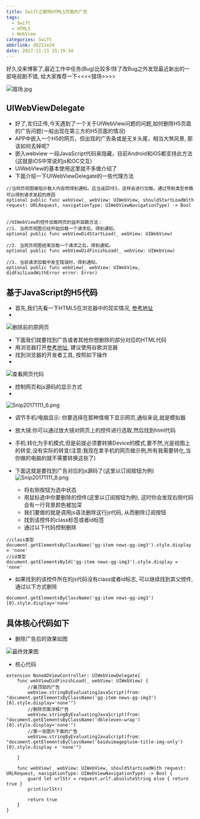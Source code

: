 ```yaml
---
title: Swift之删除HTML5页面的广告
tags:
  - Swift
  - HTML5
  - WebView
categories: Swift
abbrlink: d0212e24
date: 2017-11-11 15:19:34
---
```


好久没来博客了,最近工作中任务(Bug)比较多!除了改Bug之外发现最近新出的一部电视剧不错, 给大家推荐一下<<<<猎场>>>>

<!-- more -->

![猎场.jpg](http://upload-images.jianshu.io/upload_images/4122543-050601a063e14ce8.jpg?imageMogr2/auto-orient/strip%7CimageView2/2/w/1240)

## UIWebViewDelegate
- 好了,言归正传,今天遇到了一个关于UIWebView问题的问题,如何删除H5页面的广告问题(一般出现在第三方的H5页面的情况)
- APP中嵌入一个H5的网页，但出现的广告条或是无关头尾，相当大煞风景, 那该如何去掉呢?
- 嵌入webview 一段JavaScript代码来隐藏，目前Android和iOS都支持此方法(这就是iOS中常说的js和OC交互)
- UIWebVIew的基本使用这里就不多做介绍了
- 下面介绍一下UIWebViewDelegate的一些代理方法

```objc
//当网页视图被指示载入内容而得到通知。应当返回YES，这样会进行加载。通过导航类型参数可以得到请求发起的原因
optional public func webView(_ webView: UIWebView, shouldStartLoadWith request: URLRequest, navigationType: UIWebViewNavigationType) -> Bool


//UIWebView的控件加载网页的监听函数方法：
//1. 当网页视图已经开始加载一个请求后，得到通知。
optional public func webViewDidStartLoad(_ webView: UIWebView)

//2. 当网页视图结束加载一个请求之后，得到通知。
optional public func webViewDidFinishLoad(_ webView: UIWebView)

//3. 当前请求加载中发生错误时，得到通知。
optional public func webView(_ webView: UIWebView, didFailLoadWithError error: Error)

```

## 基于JavaScript的H5代码
- 首先,我们先看一下HTML5在浏览器中的现实情况, [参考地址](http://mini.eastday.com/mobile/170818161313395.html)
-
![删除前的原网页](http://upload-images.jianshu.io/upload_images/4122543-146823b54ab03b8d.png?imageMogr2/auto-orient/strip%7CimageView2/2/w/1240)

- 下面我们就要找到广告或者其他你想删除的部分对应的HTML代码
- 用浏览器打开[参考地址](http://mini.eastday.com/mobile/170818161313395.html), 建议使用谷歌浏览器
- 找到浏览器的开发者工具, 按照如下操作
-
![查看网页代码](http://upload-images.jianshu.io/upload_images/4122543-c3efc0cb6e21f3ac.png?imageMogr2/auto-orient/strip%7CimageView2/2/w/1240)

- 控制网页和js源码的显示方式
-
![Snip20171111_6.png](http://upload-images.jianshu.io/upload_images/4122543-ea333a6efa617e15.png?imageMogr2/auto-orient/strip%7CimageView2/2/w/1240)
  - 调节手机/电脑显示: 你要选择在那种情境下显示网页,通俗来说,就是模拟器
  - 放大镜:你可以通过放大镜对网页上的控件进行选取,然后找到html代码
  - 手机:转化为手机模式,但是前提必须要转换Device的模式,要不然,光是视图上的转变,没有实际的转变(注意:我现在拿手机的网页做示例,所有我需要转化,当你做的电脑的就不需要转换这些了)

- 下面这就是要找到广告对应的js源码了(这里以订阅按钮为例)
![Snip20171111_8.png](http://upload-images.jianshu.io/upload_images/4122543-e8c6dd62b00d9c38.png?imageMogr2/auto-orient/strip%7CimageView2/2/w/1240)

  - 将右侧按钮为选中状态
  - 用鼠标选中你要删除的控件(这里以订阅按钮为例), 这时你会发现右侧代码会有一行背景颜色被加深
  - 我们要做的就是调用js语法删除这行js代码, 从而删除订阅按钮
  - 找到该控件的class标签或者id标签
  - 通过以下代码控制删除

```objc
//class类型
document.getElementsByClassName('gg-item news-gg-img3').style.display = 'none'
//id类型
document.getElementsById('gg-item news-gg-img3').style.display = 'none'
```

- 如果找到的该控件所在的js代码没有class或者id标志, 可以继续找到其父控件,通过以下方式删除

```objc
document.getElementsByClassName('gg-item news-gg-img3')[0].style.display='none'
```

## 具体核心代码如下
- 删除广告后的效果如图

![最终效果图](http://upload-images.jianshu.io/upload_images/4122543-26d52ecdfceb0f52.png?imageMogr2/auto-orient/strip%7CimageView2/2/w/400)

- 核心代码

```objc
extension NoneADViewController: UIWebViewDelegate{
    func webViewDidFinishLoad(_ webView: UIWebView) {
        //最顶部的广告
        webView.stringByEvaluatingJavaScript(from: "document.getElementsByClassName('gg-item news-gg-img3')[0].style.display='none'")
        //删除页面浮框广告
        webView.stringByEvaluatingJavaScript(from: "document.getElementsByClassName('dbleleven-wrap')[0].style.display='none'")
        //第一张图片下面的广告
        webView.stringByEvaluatingJavaScript(from: "document.getElementsByClassName('baiduimageplusm-title-img-only')[0].style.display = 'none'")

    }

    func webView(_ webView: UIWebView, shouldStartLoadWith request: URLRequest, navigationType: UIWebViewNavigationType) -> Bool {
        guard let urlStr = request.url?.absoluteString else { return true }
        print(urlStr)

        return true
    }
}

```
